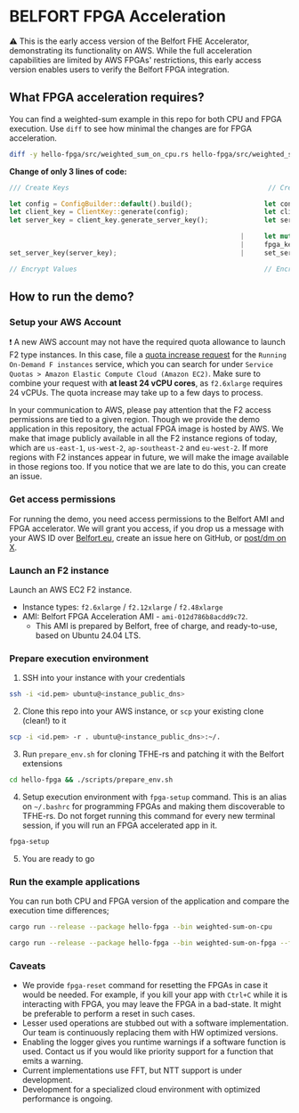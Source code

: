 # BELFORT FPGA Acceleration

:warning: This is the early access version of the Belfort FHE Accelerator, demonstrating its functionality on AWS. While the full acceleration capabilities are limited by AWS FPGAs' restrictions, this early access version enables users to verify the Belfort FPGA integration.

## What FPGA acceleration requires?

You can find a weighted-sum example in this repo for both CPU and FPGA execution. Use `diff` to see how minimal the changes are for FPGA acceleration.

```bash
diff -y hello-fpga/src/weighted_sum_on_cpu.rs hello-fpga/src/weighted_sum_on_fpga.rs
```

**Change of only 3 lines of code:**

```Rust
/// Create Keys                                                  // Create Keys

let config = ConfigBuilder::default().build();                  let config = ConfigBuilder::default().build();
let client_key = ClientKey::generate(config);                   let client_key = ClientKey::generate(config);
let server_key = client_key.generate_server_key();              let server_key = client_key.generate_server_key();

                                                          |     let mut fpga_key = BelfortServerKey::from(&server_key);
                                                          |     fpga_key.connect();
set_server_key(server_key);                               |     set_server_key(fpga_key.clone());

// Encrypt Values                                               // Encrypt Values
```

## How to run the demo?

### Setup your AWS Account

:exclamation: A new AWS account may not have the required quota allowance to launch F2 type instances. In this case, file a [quota increase request](https://aws.amazon.com/getting-started/hands-on/request-service-quota-increase/) for the `Running On-Demand F instances` service, which you can search for under `Service Quotas > Amazon Elastic Compute Cloud (Amazon EC2)`. Make sure to combine your request with **at least 24 vCPU cores**, as `f2.6xlarge` requires 24 vCPUs. The quota increase may take up to a few days to process.

In your communication to AWS, please pay attention that the F2 access permissions are tied to a given region. Though we provide the demo application in this repository, the actual FPGA image is hosted by AWS. We make that image publicly available in all the F2 instance regions of today, which are `us-east-1`, `us-west-2`, `ap-southeast-2` and `eu-west-2`. If more regions with F2 instances appear in future, we will make the image available in those regions too. If you notice that we are late to do this, you can create an issue.

### Get access permissions

For running the demo, you need access permissions to the Belfort AMI and FPGA accelerator. We will grant you access, if you drop us a message with your AWS ID over [Belfort.eu](https://belfort.eu/contact/), create an issue here on GitHub, or [post/dm on X](https://x.com/belfort_eu).

### Launch an F2 instance

Launch an AWS EC2 F2 instance.

- Instance types: `f2.6xlarge` / `f2.12xlarge` / `f2.48xlarge`
- AMI: Belfort FPGA Acceleration AMI - `ami-012d786b8acdd9c72`.
  - This AMI is prepared by Belfort, free of charge, and ready-to-use, based on Ubuntu 24.04 LTS.

### Prepare execution environment

1. SSH into your instance with your credentials

```bash
ssh -i <id.pem> ubuntu@<instance_public_dns>
```

2. Clone this repo into your AWS instance, or `scp` your existing clone (clean!) to it

```bash
scp -i <id.pem> -r . ubuntu@<instance_public_dns>:~/.
```

3. Run `prepare_env.sh` for cloning TFHE-rs and patching it with the Belfort extensions

```bash
cd hello-fpga && ./scripts/prepare_env.sh
```

4. Setup execution environment with `fpga-setup` command. This is an alias on `~/.bashrc` for programming FPGAs and making them discoverable to TFHE-rs. Do not forget running this command for every new terminal session, if you will run an FPGA accelerated app in it.

```bash
fpga-setup
```

5. You are ready to go

### Run the example applications

You can run both CPU and FPGA version of the application and compare the execution time differences;

```bash
cargo run --release --package hello-fpga --bin weighted-sum-on-cpu
```

```bash
cargo run --release --package hello-fpga --bin weighted-sum-on-fpga --features fpga
```

### Caveats

- We provide `fpga-reset` command for resetting the FPGAs in case it would be needed. For example, if you kill your app with `Ctrl+C` while it is interacting with FPGA, you may leave the FPGA in a bad-state. It might be preferable to perform a reset in such cases.
- Lesser used operations are stubbed out with a software implementation. Our team is continuously replacing them with HW optimized versions.
- Enabling the logger gives you runtime warnings if a software function is used. Contact us if you would like priority support for a function that emits a warning.
- Current implementations use FFT, but NTT support is under development.
- Development for a specialized cloud environment with optimized performance is ongoing.
